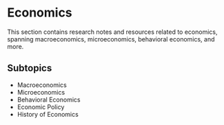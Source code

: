 # Economics

This section contains research notes and resources related to economics, spanning macroeconomics, microeconomics, behavioral economics, and more.

## Subtopics
- Macroeconomics
- Microeconomics
- Behavioral Economics
- Economic Policy
- History of Economics
